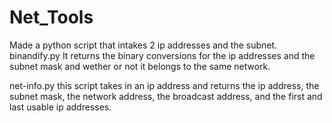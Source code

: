# Net_Tools
Made a python script that intakes 2 ip addresses and the subnet. 
binandify.py
It returns the binary conversions for the ip addresses and the subnet mask and wether or not it belongs to the same network. 

net-info.py
this script takes in an ip address and returns the ip address, the subnet mask, the network address, the broadcast address, and the first and last usable ip addresses.